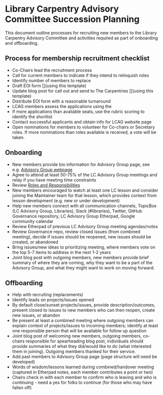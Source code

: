 # Library Carpentry Advisory Committee Succession Planning

This document outline processes for recruiting new members to the Library Carpentry Advisory Committee and activities required as part of onboarding and offboarding.

## Process for membership recruitment checklist 
- Co-Chairs lead the recruitment process
- Call for current members to indicate if they intend to relinquish roles
- Identify number of members to replace
- Draft EOI form [](using this template) 
- Update blog post for call out and send to The Carpentries [](using this template)
- Distribute EOI form with a reasonable turnaround
- LCAG members assess the applications using the [](rubric)
- If more applications than available seats, use the rubric scoring to identify the shortlist
- Contact successful applicants and obtain info for LCAG website page
- Open nominations for members to volunteer for Co-chairs or Secretary roles. If more nominations than roles available is received, a vote will be taken.

## Onboarding
- New members provide bio information for Advisory Group page, see e.g. [Advisory Group webpage](https://librarycarpentry.org/advisory/) 
- Agree to attend at least 50-75% of the LC Advisory Group meetings and relay if you have meeting time constraints
- Review [Roles and Responsibilities]()
- New members encouraged to watch at least one LC lesson and consider joining the Maintainer team for that lesson, which provides context from lesson development (e.g. new or under development)
- Help new members connect with all communication channels, TopicBox (LC Advisory Group, Libraries), Slack (#libraries), Twitter, GitHub Governance repository, LC Advisory Group Etherpad, Google community calendar
- Review Etherpad of previous LC Advisory Group meeting agendas/notes
- Review Governance repo, review closed issues (from combined meeting), decide if issues should be reopened, new issues should be created, or abandoned
- Bring issues/new ideas to prioritizing meeting, where members vote on the top 5-7 items to address in the next 1-2 years
- Joint blog post with outgoing members, new members provide brief summary of where they are coming, why they want to be a part of the Advisory Group, and what they might want to work on moving forward.

## Offboarding
- Help with recruiting (replacements)
- Identify leads on projects/issues opened 
- By default close/sunset projects/issues, provide description/outcomes, present closed to issues to new members who can then reopen, create new issues, or abandon
- Be present at least a combined meeting where outgoing members can explain context of projects/issues to incoming members; identify at least one responsible person that will be available for follow up question
- Joint blog post of welcoming new members, outgoing members, co-chairs responsible for spearheading blog post, individuals should provide summaries of what they did/would like to do (what interested them in joining). Outgoing members thanked for their service.
- Add past members to Advisory Group page (page structure will need be developed)
- Words of wisdom/lessons learned during combined/handover meeting (captured in Etherpad notes, each member contributes a point or two)
- Chairs check in with each member to confirm who is leaving and who is continuing - need a yes for folks to continue (for those who may have fallen off)





